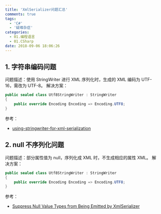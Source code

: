 ```yaml
---
title: 'XmlSerializer问题汇总'
comments: true
tags:
  - 'C#'
  - '疑难杂症'
categories:
  - 01.编程语言
  - 01.CSharp
date: 2018-09-06 18:06:26
---
```


## 1. 字符串编码问题

问题描述：使用 StringWriter 进行 XML 序列化时，生成的 XML 编码为 UTF-16，需改为 UTF-8。
解决方案：
```C#
public sealed class Utf8StringWriter : StringWriter
{
    public override Encoding Encoding => Encoding.UTF8;
}
```
参考：
- [using-stringwriter-for-xml-serialization](https://stackoverflow.com/questions/1564718/using-stringwriter-for-xml-serialization)

## 2. null 不序列化问题

问题描述：部分属性值为 null，序列化成 XML 时，不生成相应的属性 XML。 
解决方案：
```C#
public sealed class Utf8StringWriter : StringWriter
{
    public override Encoding Encoding => Encoding.UTF8;
}
```
参考：
- [Suppress Null Value Types from Being Emitted by XmlSerializer](https://stackoverflow.com/questions/1296468/suppress-null-value-types-from-being-emitted-by-xmlserializer)